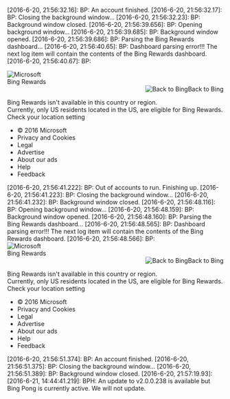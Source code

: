 [2016-6-20, 21:56:32.16]: BP: An account finished.
[2016-6-20, 21:56:32.17]: BP: Closing the background window...
[2016-6-20, 21:56:32.23]: BP: Background window closed.
[2016-6-20, 21:56:39.656]: BP: Opening background window...
[2016-6-20, 21:56:39.685]: BP: Background window opened.
[2016-6-20, 21:56:39.686]: BP: Parsing the Bing Rewards dashboard...
[2016-6-20, 21:56:40.65]: BP: Dashboard parsing error!!! The next log item will contain the contents of the Bing Rewards dashboard.
[2016-6-20, 21:56:40.67]: BP: <!DOCTYPE html PUBLIC "-//W3C//DTD XHTML 1.0 Transitional//EN" "http://www.w3.org/TR/xhtml1/DTD/xhtml1-transitional.dtd"><html lang="en" xml:lang="en" xmlns="http://www.w3.org/1999/xhtml" xmlns:Web="http://schemas.live.com/Web/"><script type="text/javascript">//<![CDATA[
si_ST=new Date;
//]]></script><head><!--pc--><title>Bing Rewards - Error</title><meta http-equiv="X-UA-Compatible" content="IE=edge" /><link rel="canonical" href="http://www.bing.com/rewards/unsupportedmarket" /><meta content="Bing Rewards Program gives you opportunities to earn credits towards free rewards." name="description" /><meta content="rewards, rewards program, loyalty program, bing rewards, bing loyalty" name="keywords" /><meta property="og:title" content="Search Bing. Earn free rewards." /><meta property="og:description" content="With Bing, search is rewarding. Earn Bing Rewards credits just for searching the web. Redeem your credits for popular gift cards, sweepstakes entries, or even donate them to a charity." /><meta property="og:image" content="https://www.bing.com/s/rw/lc/BingRewardslogo2.jpg" /><meta content="text/html; charset=utf-8" http-equiv="content-type" /><meta name="referrer" content="origin" /><link href="/sa/simg/bing_p_rr_teal_min.ico" rel="shortcut icon" /><script type="text/javascript">//<![CDATA[
_G={ST:(si_ST?si_ST:new Date),Mkt:"en-US",RTL:false,Ver:"26",IG:"BF8FB303A8E24219ABFD9CE3CFDB9E80",EventID:"DE87B4F0C6F146788173013D5CAF6FD8",V:"rewards",P:"rewards",DA:"BN1",SUIH:"JIij70SZdZjcIRISenfCkw",gpUrl:"\/fd\/ls\/GLinkPing.aspx?"};_G.lsUrl="/fd/ls/l?IG="+_G.IG;curUrl="https:\/\/www.bing.com\/rewards\/unsupportedmarket";function si_T(a){if(document.images){_G.GPImg=new Image;_G.GPImg.src=_G.gpUrl+'IG='+_G.IG+'&'+a;}return true;};var _w=window,_d=document,sb_ie=window.ActiveXObject!==undefined,sb_i6=sb_ie&&!_w.XMLHttpRequest,_ge=function(n){return _d.getElementById(n)},sb_st=function(n,t){return setTimeout(n,t)},sb_rst=sb_st,sb_ct=function(n){clearTimeout(n)},sb_gt=function(){return(new Date).getTime()},sj_gx=function(){return sb_i6?new ActiveXObject("MSXML2.XMLHTTP"):new XMLHttpRequest};_w.sj_ce=function(n,t,i){var r=_d.createElement(n);return t&&(r.id=t),i&&(r.className=i),r};_w.sj_cook={get:function(n,t){var i=_d.cookie.match(new RegExp("\\b"+n+"=[^;]+")),r;return t&&i?(r=i[0].match(new RegExp("\\b"+t+"=([^&]*)")),r?r[1]:null):i?i[0]:null}};_w.sk_merge||(_w.sk_merge=function(n){_d.cookie=n});var amd,define,require;(function(n){function e(n,i,u){t[n]||(t[n]={dependencies:i,callback:u},r(n))}function r(n){if(n){if(n)return u(n)}else{if(!f){for(var r in t)u(r);f=!0}return i}}function u(n){var s,e;if(i[n])return i[n];if(t.hasOwnProperty(n)){var h=t[n],f=h.dependencies,l=h.callback,a=r,o={},c=[a,o];if(f.length<2)throw"invalid usage";else if(f.length>2)for(s=f.slice(2,f.length),e=0;e<s.length;e++)c.push(u(s[e]));return l.apply(this,c),i[n]=o,o}}var t={},i={},f=!1;n.define=e;n.require=r})(amd||(amd={}));define=amd.define;require=amd.require;function lb(){_w.si_sendCReq&&sb_st(_w.si_sendCReq,800);_w.lbc&&_w.lbc()};define("shared",["require","exports"],function(n,t){function s(n,t){for(var r=n.length,i=0;i<r;i++)t(n[i])}function r(n){for(var i=[],t=1;t<arguments.length;t++)i[t-1]=arguments[t];return function(){n.apply(null,i)}}function u(n){i&&event&&(event.returnValue=!1);n&&typeof n.preventDefault=="function"&&n.preventDefault()}function f(n){i&&event&&(event.cancelBubble=!0);n&&typeof n.stopPropagation=="function"&&n.stopPropagation()}function e(n,t,i){for(var r=0;n&&n.offsetParent&&n!=(i||document.body);)r+=n["offset"+t],n=n.offsetParent;return r}function o(){return(new Date).getTime()}function h(n){return i?event:n}function c(n){return i?event?event.srcElement:null:n.target}function l(n){return i?event?event.fromElement:null:n.relatedTarget}function a(n){return i?event?event.toElement:null:n.relatedTarget}function v(n,t,i){while(n&&n!=(i||document.body)){if(n==t)return!0;n=n.parentNode}return!1}function y(n){window.location.href=n}function p(n,t){n.style.filter=t>=100?"":"alpha(opacity="+t+")";n.style.opacity=t/100}var i=sb_ie;t.forEach=s;t.wrap=r;t.preventDefault=u;t.stopPropagation=f;t.getOffset=e;t.getTime=o;window.sj_b=document.body;window.sb_de=document.documentElement;window.sj_wf=r;window.sj_pd=u;window.sj_sp=f;window.sj_go=e;window.sj_ev=h;window.sj_et=c;window.sj_mi=l;window.sj_mo=a;window.sj_we=v;window.sb_gt=o;window.sj_so=p;window.sj_lc=y});define("env",["require","exports","shared"],function(n,t,i){function c(n,t){return t.length&&typeof n=="function"?function(){return n.apply(null,t)}:n}function l(n,t){var e=[].slice.apply(arguments).slice(2),u=c(n,e),i;return i=window.setImmediate&&!window.setImmediate.Override&&(!t||t<=16)?"i"+setImmediate(u):f(u,t),r.push(i),i}function a(n,t){var r=[].slice.apply(arguments).slice(2),i=h(c(n,r),t);return u.push(i),i}function v(){o.forEach(r,e);o.forEach(u,window.clearInterval);r.length=0;u.length=0}function e(n){n!=null&&(typeof n=="string"&&n.indexOf("i")===0?window.clearImmediate(parseInt(n.substr(1),10)):s(n))}var o=i,r=[],u=[],f,s,h;f=window.setTimeout;t.setTimeout=l;h=window.setInterval;t.setInterval=a;t.clear=v;s=window.clearTimeout;t.clearTimeout=e;window.sb_rst=f;window.setTimeout=window.sb_st=l;window.setInterval=window.sb_si=a;window.clearTimeout=window.sb_ct=e});define("event.custom",["require","exports","shared","env"],function(n,t,i,r){function f(n){return u[n]||(u[n]=[])}function e(n,t){n.d?l.setTimeout(c.wrap(n,t),n.d):n(t)}function v(n){for(var t in u)t.indexOf(a)===0||n!=null&&n[t]!=null||delete u[t]}function o(n){for(var t,u,i,o=[],r=0;r<arguments.length-1;r++)o[r]=arguments[r+1];for(t=f(n),u=t.e=arguments,i=0;i<t.length;i++)t[i].alive&&e(t[i].func,u)}function s(n,t,i,r){var u=f(n);t&&(t.d=r,u.push({func:t,alive:!0}),i&&u.e&&e(t,u.e))}function h(n,t){for(var i=0,r=u[n];r&&i<r.length;i++)if(r[i].func==t&&r[i].alive){r[i].alive=!1;break}}var c=i,l=r,u={},a="ajax.";t.reset=v;t.fire=o;t.bind=s;t.unbind=h;_w.sj_evt={bind:s,unbind:h,fire:o}});define("event.native",["require","exports","event.custom"],function(n,t,i){function r(n,t,r,u){var f=n===window||n===document||n===document.body;n&&(f&&t=="load"?i.bind("onP1",r,!0):f&&t=="unload"?i.bind("unload",r,!0):n.addEventListener?n.addEventListener(t,r,u):n.attachEvent?n.attachEvent("on"+t,r):n["on"+t]=r)}function u(n,t,r,u){var f=n===window||n===document||n===document.body;n&&(f&&t=="load"?i.unbind("onP1",r):f&&t=="unload"?i.unbind("unload",r):n.removeEventListener?n.removeEventListener(t,r,u):n.detachEvent?n.detachEvent("on"+t,r):n["on"+t]=null)}t.bind=r;t.unbind=u;window.sj_be=r;window.sj_ue=u});define("dom",["require","exports","env","shared","event.native","event.custom"],function(n,t,i,r,u,f){function o(n,t){function c(n,t,i,r){i&&u.unbind(i,r,c);f.bind("onP1",function(){if(!n.l){n.l=1;var i=e("script");i.setAttribute("data-rms","1");i.src=(t?"/fd/sa/"+_G.Ver:"/sa/"+_G.AppVer)+"/"+n.n+".js";_d.body.appendChild(i)}},!0,5)}for(var o=arguments,s,h,i=2,l={n:n};i<o.length;i+=2)s=o[i],h=o[i+1],u.bind(s,h,r.wrap(c,l,t,s,h));i<3&&c(l,t)}function s(){var n=_d.getElementById("ajaxStyles");return n||(n=_d.createElement("div"),n.id="ajaxStyles",_d.body.insertBefore(n,_d.body.firstChild)),n}function l(n){var t=e("script");t.type="text/javascript";t.text=n;t.setAttribute("data-bing-script","1");document.body.appendChild(t);i.setTimeout(function(){document.body.removeChild(t)},0)}function a(n){var t=e("script");t.type="text/javascript";t.src=n;t.onload=i.setTimeout(function(){document.body.removeChild(t)},0);document.body.appendChild(t)}function h(n){var t=c("ajaxStyle");t||(t=e("style"),t.setAttribute("data-rms","1"),t.id="ajaxStyle",s().appendChild(t));t.textContent!==undefined?t.textContent+=n:t.styleSheet.cssText+=n}function c(n){return _d.getElementById(n)}function e(n,t,i){var r=_d.createElement(n);return t&&(r.id=t),i&&(r.className=i),r}t.loadJS=o;t.getCssHolder=s;t.includeScript=l;t.includeScriptReference=a;t.includeCss=h;_w._ge=c;_w.sj_ce=e;_w.sj_jb=o;_w.sj_ic=h});define("cookies",["require","exports"],function(n,t){function r(n,t){var r,u;return i?null:(r=_d.cookie.match(new RegExp("\\b"+n+"=[^;]+")),t&&r)?(u=r[0].match(new RegExp("\\b"+t+"=([^&]*)")),u?u[1]:null):r?r[0]:null}function u(n,t,u,f,e,o){var c,s,h,l;if(!i){s=t+"="+u;h=r(n);h?(l=r(n,t),c=l?h.replace(t+"="+l,s):h+"&"+s):c=n+"="+s;var a=location.hostname.match(/([^.]+\.[^.]*)$/),v=o&&o>0?o*6e4:63072e6,y=new Date((new Date).getTime()+Math.min(v,63072e6));_d.cookie=c+(a?";domain="+a[0]:"")+(f?";expires="+y.toGMTString():"")+(e?";path="+e:"")}}function f(n){if(!i){var r=n+"=",t=location.hostname.match(/([^.]+\.[^.]*)$/);_d.cookie=r+(t?";domain="+t[0]:"")+";expires="+e}}var i=!1,e=new Date(0).toGMTString(),o;try{o=_d.cookie}catch(s){i=!0}t.get=r;t.set=u;t.clear=f;_w.sj_cook={get:r,set:u,clear:f}});var sj_anim=function(n){var s=25,t=this,c,u,h,f,e,o,l,i,r;t.init=function(n,s,a,v,y){if(c=n,e=s,o=a,l=v,r=y,v==0){f=h;r&&r();return}i||(i=e);u||t.start()};t.start=function(){h=sb_gt();f=Math.abs(o-i)/l*s;u=setInterval(t.next,s)};t.stop=function(){clearInterval(u);u=0};t.next=function(){var u=sb_gt()-h,s=u>=f;i=e+(o-e)*u/f;s&&(t.stop(),i=o);n(c,i);s&&r&&r()};t.getInterval=function(){return s}};var sj_fader=function(){return new sj_anim(function(n,t){sj_so(n,t)})};sj_fade=new function(){function n(n,t,i,r,u,f,e){var o=n.fader;if(o){if(e==n.fIn)return}else o=sj_fader(),n.fader=o;u&&u();o.init(n,t,i,r,f);n.fIn=e}this.up=function(t,i,r){function u(){t.style.visibility="visible"}n(t,0,100,i,u,r,1)};this.down=function(t,i,r){function u(){t.style.visibility="hidden";r&&r()}n(t,100,0,i,0,u,0)}};
//]]></script><style type="text/css">.sw_meIc,.sw_spd,.sw_spr,.sw_pref,.idp_fb,.idp_wlid,.idp_tw{background-image:url(/sa/simg/sw_nh_nlog_cct3.png);background-repeat:no-repeat}.b_focus .b_searchboxForm .b_searchboxSubmit{background-color:#fff;border-color:#0078d7}.sw_pref,.idp_fb,.idp_wlid,.idp_tw{background-position:-485px 0;height:16px;width:16px}.sw_pref:hover,.sw_pref:active,.sw_pref:focus{background-position:-503px 0}.idp_fb{background-position:-298px -22px}.idp_wlid{background-position:-384px 0}.idp_tw{background-position:-645px 0}.sw_meIc,.sw_spr,.img_rwds_sml{background-position:-521px 0;height:16px;width:16px}#spcv .sw_meIc,.rigleamon .sw_meIc{background-position:-557px 0}.gleamon .sw_meIc{background-position:-627px 0}.gleamoff .sw_meIc{background-position:-609px 0}.sw_spd{background-position:-30px 0;height:20px;width:20px}.b_logo{vertical-align:top;text-indent:-999px;float:right;margin-top:6px}#b_header .b_searchboxForm{padding:0 0 0 5px}#b_header .b_searchbox{margin-right:11px}::-webkit-search-decoration,::-webkit-search-cancel-button,.b_searchbox{-webkit-appearance:none}#b_header .b_active a:after{content:none}body #b_header{height:120px;padding-bottom:0}#b_header,#id_h{font-family:"Segoe UI",Arial,Helvetica,Sans-Serif}.b_headBorder{margin-left:100px;border-bottom:1px solid #eee;height:120px}#b_header .b_topbar,#b_header .b_scopebar{background:none;margin-bottom:0}#b_header .b_scopebar{position:relative;margin:20px 0 0;text-transform:none;top:61px;font-size:14px;font-weight:400}#b_header .b_scopebar ul,#b_header .b_scopebar a{padding:0}.b_scopebar li{line-height:30px;margin:0 13px;padding:0 8px}.b_scopebar .b_active{border-top:3px solid #f84e29}.b_scopebar,.b_scopebar a,.b_scopebar a:visited{color:#777}.b_scopebar .b_active a,.b_scopebar a:hover{color:#000}.b_scopebar .b_active a{font-weight:600}.b_navbar{height:50px}#sb_form .b_logoArea{width:71px;height:42px;margin:-2px 9px 0 0}#b_header #sb_form{position:relative;top:-38px;left:-85px}#sb_form .b_searchbox{border-right:none;font-size:20px;margin-top:4px;margin-left:18px;padding-top:0}#sb_form .b_searchbox.b_softkey{width:435px}#sb_form .b_searchboxForm{padding:0;margin-left:5px;margin-top:2px;z-index:101;border:1px solid #ccc}#sb_form .b_searchboxForm:hover{border-color:#a9a9a9}#sb_form .b_searchboxSubmit{vertical-align:middle;border-width:5px 6px 4px 5px;border-color:#0078d7;border-style:solid;margin:-1px 4px 4px;background-color:#0078d7}#b_header.b_focus .b_searchboxForm,#sb_form .sa_as{border-color:#999}#sa_ul .sa_s .sa_tm{margin-left:12px}body #id_h{top:10px;height:50px;margin-right:0}#id_h #id_l,#id_h #id_l:hover,#id_h #id_l:focus,#id_h #id_l:active,#id_h #id_rh,#id_h #id_rh:hover,#id_h #id_rh:focus,#id_h #id_rh:active,#id_h .sw_pref,#id_h .sw_pref:hover,#id_h .sw_pref:focus,#id_h .sw_pref:active{border-color:#fff;background-color:#fff}#id_rh,#id_l.id_button{margin:0 12px}#id_rh .id_avatar{margin-left:8px}#id_h #bepfo,#id_h #id_d,#id_h #id_scfo{top:50px;border-top-width:1px}#b_header #id_h #bepfo,#id_h #id_d{left:auto;right:0}#id_h .id_button{line-height:50px}#id_h .sw_meIc{margin-top:17px}#id_h .sw_spd{border-radius:25px}#id_h #id_p,#id_h #id_a{height:50px;width:50px;margin-top:0;border-radius:25px}#id_f{display:none}#id_l.id_button{padding:0}#id_l .id_avatar{margin-left:8px}#id_h .sw_pref{border-width:16px 0;vertical-align:top;margin-left:12px;background-position:-81px -24px;height:18px;width:17px}#id_h .sw_pref:hover,#id_h .sw_pref:focus,#id_h .sw_pref:active{background-position:-101px -24px}.b_scopebar{background-color:#fff}.b_searchboxForm .b_searchboxSubmit{background-color:#0078d7;border-color:#0078d7}.b_searchboxForm,.sa_as{background-color:#fff}.sa_hd{color:#333}.sw_pref,.b_active a:after{border-color:#fff}.b_active a:after{border-bottom-color:#fff}.b_searchboxForm{border-color:#ccc}.b_scopebar,.b_scopebar a,.b_scopebar a:visited,.id_button,.id_button:visited{color:#777}.id_button:hover,.b_idOpen a#id_l,a#bep.openfo,a#id_rh.openfo{color:#333;background-color:#fff}.b_scopebar .b_active a,.b_scopebar a:hover{color:#000}#sw_as{color:#999}.sa_tm strong{color:#666}.sa_as{border-color:#999}.sa_hv{background:#f6f5f5}#bepfo{border-color:#fff;background-color:#fff}.b_idOpen #id_l{background-color:#fff}.wpc_bub a{color:#001ba0}.b_searchbox{background-color:transparent}#b_header{margin-bottom:42px}.b_scopebar{height:30px;overflow-y:hidden}.b_scopebar ul{padding:0 0 0 105px}.b_scopebar li,.b_scopebar a,.b_logo,.b_searchboxForm,#id_h .id_button,.id_avatar,.rwds_bep_head,.sw_pref{display:inline-block}.b_scopebar a{padding:0 15px}.b_active a,.b_searchboxForm{position:relative}.b_active a:after{content:" ";border-width:0 9px 9px;border-style:solid;display:inline-block;position:absolute;left:50%;top:23px;margin:0 0 0 -9px}.b_logoArea{width:71px;height:42px;margin:-2px 10px 0 0;float:left}.b_searchboxForm{padding:0 5px;border-width:1px;border-style:solid}.b_searchbox{width:490px;margin-top:2px;margin-right:0;margin-bottom:3px;margin-left:12px;border:0;padding-top:0;padding-right:10px;padding-bottom:0;padding-left:0;max-height:30px;outline:none;border-right:1px solid;border-color:#ccc;box-sizing:content-box;position:relative;height:40px}.b_focus .b_searchbox{border-width:1px}.b_searchboxSubmit{width:32px;height:32px;border-top-width:6px;border-right-width:8px;border-bottom-width:6px;border-left-width:9px;margin:-1px 4px 4px;border-style:solid;text-indent:-99em;vertical-align:bottom;position:static;right:0;top:0}.b_focus .b_searchboxForm .b_searchboxSubmit{background-color:#fff;border-color:#fff}#b_header .b_searchbox{margin-right:0}.b_focus .b_searchboxForm{border-color:#999}#sw_as{display:none;width:auto;position:relative;z-index:6}.sa_as{border-width:1px;border-style:solid;position:absolute;display:none;width:100%}#sa_ul div.sa_tm{margin-left:12px}.sa_sg{padding:0 5px}#sa_ul .sa_hd{margin-left:17px}.b_searchboxSubmit,.sa_sg{cursor:pointer}#id_h{top:0;height:30px;text-align:right;z-index:2}#id_l,.id_button{padding:0 10px}.id_avatar{vertical-align:top;margin:5px 0 0 10px}.sw_meIc{margin-top:7px}.rwds_bep_head{vertical-align:top;margin:7px 0 0 6px}#bepfo{border-width:0 1px 1px 1px;border-style:solid}#bepfo,#bepfm,#bepfl{width:372px}#bepfm{display:block}#bepfl{text-align:center;margin:50px 0}#id_d,#bepfo,#id_scfo{position:absolute;top:30px;z-index:6;text-align:left;color:#333;background-color:#fff;border:1px solid #ccc;border-top-width:0}#id_scfo{right:0}.b_idOpen #id_d{display:block;padding:11px 0 5px}#sw_tfbb,#id_d{display:none}.sw_pref{border-style:solid;border-width:7px 0 7px 10px;vertical-align:bottom}input{font:inherit;font-size:100%}.b_searchboxForm{font:18px/normal 'Segoe UI',Arial,Helvetica,Sans-Serif}.b_scopebar,.id_button{line-height:30px}.sa_hd,.b_scopebar{text-transform:uppercase}a:hover,.sa_hv{text-decoration:underline}a,#b_header a,#b_header a:hover,#id_h a,#id_h a:hover,.b_toggle,.b_toggle:hover{text-decoration:none}#sa_ul,.pp_title{font:16px/normal 'Segoe UI',Arial,Helvetica,Sans-Serif}.sa_tm{line-height:30px}#sa_ul .sa_hd{font-size:11px;line-height:16px}#sw_as strong{font-family:'Segoe UI Semibold','Segoe UI',Arial,Helvetica,Sans-Serif}#id_h{display:none;position:absolute;min-width:300px}#id_d,#bepfo{right:0}.b_scopebar{width:100%;margin-bottom:10px}#header #id_h{right:10px;float:right;position:relative;margin-right:-10px}#header #id_h .id_button:before{content:""}#header #id_h .sw_pref{border-color:#fff}#header .b_hide{display:none}#header #id_h #id_d h2{font-size:18px;font-weight:400;margin:0}</style><link rel="stylesheet" href="/rms/rms%20answers%20Rewards%20Ms_Errors/cc,nc/542b5ee7/396070d9.css" type="text/css"/><link rel="stylesheet" href="/rms/rms%20answers%20Rewards%20Ms_BrandedPage/cc,nc/6a137e6f/16c4533a.css" type="text/css"/><link rel="stylesheet" href="/rms/rms%20answers%20Rewards%20Ms_Header/cc,nc/f1ab3977/c2f4d696.css" type="text/css"/><link rel="stylesheet" href="/rms/rms%20answers%20Rewards%20Ms_Footer/cc,nc/558f56e9/f6f136e9.css" type="text/css"/><script type="text/javascript">//<![CDATA[
window.onerror||(window.onerror=function(n,t,i,r,u){var f="";typeof n=="object"&&n.srcElement&&n.srcElement.src?f="\"ScriptSrc = '"+escape(n.srcElement.src.replace(/'/g,""))+"'\"":(n=""+n,f='"'+escape(n.replace(/"/g,""))+'","Meta":"'+escape(t)+'","Line":'+i+',"Char": '+r,u&&u.stack&&(f+=',"Stack":"'+escape(u.stack.replace(location.href,"self").replace(/"/g,"")+'"')));(new Image).src=_G.lsUrl+'&Type=Event.ClientInst&DATA=[{"T":"CI.Error","FID":"CI","Name":"JSError","Text":'+f+"}]";typeof sj_evt!="undefined"&&sj_evt.fire("ErrorInstrumentation",f)});function si_ct(n,t,i,r){var f="getAttribute",e,u;try{for(;n!==document.body;n=n.parentNode){if(e=n.tagName=="A"&&(n[f]("h")||n[f]("data-h"))||n[f]("_ct"),e){u=n[f]("_ctf");u&&_w[u]||(u="si_T");r&&(e+="&source="+r);_w[u]&&_w[u]("&"+e,n,i);break}if(t)break}}catch(o){}return!0}(function(){sj_be(document,"mousedown",function(n){si_ct(sb_ie?_w.event.srcElement:n.target,!1,_w.event||n)},!1);sj_be(document,"keydown",function(n){n=sb_ie?_w.event:n;(!n.altKey||n.ctrlKey||n.shiftKey)&&(n.key&&n.key==="Enter"||n.keyCode&&n.keyCode===13)&&si_ct(sb_ie?n.srcElement:n.target,!1,n,"enter")},!1)})();var perf;(function(n){function f(n){return i.hasOwnProperty(n)?i[n]:n}function e(n){var t="S";return n==0?t="P":n==2&&(t="M"),t}function o(n){for(var c,i=[],t={},r,l=0;l<n.length;l++){var a=n[l],o=a.v,s=a.t,h=a.k;s===0&&(h=f(h),o=o.toString(36));s===3?i.push(""+h+":"+o):(r=t[s]=t[s]||[],r.push(""+h+":"+o))}for(c in t)t.hasOwnProperty(c)&&(r=t[c],i.push(""+e(c)+':"'+r.join(",")+'"'));return i.push(u),i}for(var r=["redirectStart","redirectEnd","fetchStart","domainLookupStart","domainLookupEnd","connectStart","secureConnectionStart","connectEnd","requestStart","responseStart","responseEnd","domLoading","domInteractive","domContentLoadedEventStart","domContentLoadedEventEnd","domComplete","loadEventStart","loadEventEnd","unloadEventStart","unloadEventEnd","firstChunkEnd","secondChunkStart","htmlEnd","pageEnd","msFirstPaint"],u="v:1.1",i={},t=0;t<r.length;t++)i[r[t]]=t;n.compress=o})(perf||(perf={}));window.perf=window.perf||{},function(n){n.log=function(t,i){var u=n.compress(t),r;u.push('T:"CI.Perf",FID:"CI",Name:"PerfV2"');var f="/fd/ls/lsp.aspx?",e="sendBeacon",s="<E><T>Event.ClientInst<\/T><IG>"+_G.IG+"<\/IG><TS>"+i+"<\/TS><D><![CDATA[{"+u.join(",")+"}]\]><\/D><\/E>",o="<ClientInstRequest><Events>"+s+"<\/Events><STS>"+i+"<\/STS><\/ClientInstRequest>";_w.navigator&&navigator[e]&&navigator[e](f,o)||(r=sj_gx(),r.open("POST",f,!0),r.setRequestHeader("Content-Type","text/xml"),r.send(o))}}(window.perf);var perf;(function(n){function a(){return c(Math.random()*1e4)}function o(){return y?c(f.now())+l:+new Date}function v(n,r,f){t.length===0&&i&&sb_st(u,1e3);t.push({k:n,v:r,t:f})}function p(n){return i||(r=n),!i}function w(n,t){t||(t=o());v(n,t,0)}function b(n,t){v(n,t,1)}function u(){var u,f;if(t.length){for(u=0;u<t.length;u++)f=t[u],f.t===0&&(f.v-=r);t.push({k:"id",v:e,t:3});n.log(t,o());t=[];i=!0}}function k(){r=o();e=a();i=!1;sj_evt.bind("onP1",u)}var s="performance",h=!!_w[s],f=_w[s],y=h&&!!f.now,c=Math.round,t=[],i=!1,l,r,e;h?l=r=f.timing.navigationStart:r=_w.si_ST?_w.si_ST:+new Date;e=a();n.setStartTime=p;n.mark=w;n.record=b;n.flush=u;n.reset=k;sj_be(window,"load",u,!1);sj_be(window,"beforeunload",u,!1)})(perf||(perf={}));_w.si_PP=function(n,t,i){var r,o,l,h,e,c;if(!_G.PPS){for(o=["FC","BC","H","BP",null];r=o.shift();)o.push('"'+r+'":'+(_G[r+"T"]?_G[r+"T"]-_G.ST:-1));var u=_w.perf,s="navigation",r,f=i||_w.performance&&_w.performance.timing;if(f&&u){if(l=f.navigationStart,u.setStartTime(l),l>=0)for(r in f)h=f[r],typeof h=="number"&&h>0&&r!=="navigationStart"&&r!==s&&u.mark(r,h);u.record("nav",s in f?f[s]:performance[s].type)}e="connection";c="";_w.navigator&&navigator[e]&&(c=',"net":"'+navigator[e].type+'"',navigator[e].downlinkMax&&(c+=',"dlMax":"'+navigator[e].downlinkMax+'"'));_G.PPImg=new Image;_G.PPImg.src=_G.lsUrl+'&Type=Event.CPT&DATA={"pp":{"S":"'+(t||"L")+'",'+o.join(",")+',"CT":'+(n-_G.ST)+',"IL":'+_d.images.length+"}"+(_G.C1?","+_G.C1:"")+c+"}"+(_G.P?"&P="+_G.P:"")+(_G.DA?"&DA="+_G.DA:"")+(_G.MN?"&MN="+_G.MN:"");_G.PPS=1;sb_st(function(){u&&u.flush();sj_evt.fire("onPP");sj_evt.fire(_w.p1)},1)}};_w.onbeforeunload=function(){si_PP(new Date,"A")};sj_evt.bind("ajax.requestSent",function(){window.perf&&perf.reset()});(function(n){var i,r,t;if(document.querySelector){i=[];r="ad";function u(){var c=sb_gt(),u=document.documentElement,r=document.body,f=-1,e=-1,o=u.clientHeight,s=["#b_results .b_ad",".sb_adsWv2",".ads"],t,h,n;if(r){for(t=0;t<s.length;t++)if(h=s[t],n=document.querySelector(h),n&&n.offsetTop<o){f=n.offsetHeight;e=n.offsetTop;break}i=[e,f,u.clientWidth,o,r.offsetWidth,r.offsetHeight,sb_gt()-c]}}n?(t=n.onbeforefire,n.onbeforefire=function(){t&&t();u();n.mark(r,i)}):(t=si_PP,si_PP=function(){u();var n='"'+r+'":['+i.join()+"]";_G.C1=_G.C1?_G.C1+","+n:n;t.apply(null,[].slice.apply(arguments))})}})(_w.pp);
//]]></script></head><body onload="if(_w.lb)lb();"><script type="text/javascript">//<![CDATA[
var sj_b=_d.body;_G.AppVer="8_1_2_4982030";FallBackToDefaultProfilePic = function (e) { var new_element = document.createElement('span'); new_element.setAttribute('id', 'id_p'); new_element.setAttribute('class', 'sw_spd id_avatar'); new_element.setAttribute('aria-label', "Default Profile Picture"); var p = e.parentNode; p.replaceChild(new_element, e); };var wlc_d =1500, wlc_t =63602049410;;
//]]></script><div id="header"><div id="top-level-navigation"><div id="id_h" role="complementary" aria-label="Account Rewards and Preferences"><a href="javascript:void(0);" id="id_l" class="id_button" h="ID=rewards,5003.1"><span id="id_s">Sign in</span><span id="id_f">Hi {0}</span><span class="sw_spd id_avatar" id="id_a" aria-label="Default Profile Picture"></span><span id="id_n" style="display:none"></span><img id="id_p" class="b_icon id_avatar" style="display:none" src="data:image/gif;base64,R0lGODlhAQABAIAAAAAAAP///yH5BAEAAAEALAAAAAABAAEAAAIBTAA7" aria-label="Profile Picture" onError="FallBackToDefaultProfilePic(this)"/></a><a href="javascript:void(0);" id="id_sc" class="sw_pref" title="Preferences" h="ID=rewards,5013.1"></a><span id="id_scfo" _iid="rewards.5012" class="b_hide"></span><span id="id_d" _iid="rewards.5014"></span></div><div id="sw_tfbb"></div><div class="logo"><a href="http://www.microsoft.com" h="ID=rewards,5002.1"><img alt="Microsoft" class="rms_img" src="/rms/rms%20answers%20Rewards%20Microsoft$MSLogo/ic/45c71324/1adf848b.png" /></a></div><div class="title">Bing Rewards</div><div id="abar"><div class="back-to-bing" align="right"><a href="/" h="ID=rewards,5001.1"><span id="back-to-bing-image"><img alt="Back to Bing" class="rms_img" src="/rms/rms%20answers%20Rewards%20Microsoft$back_to_bing_button/ic/de515147/86e8ae6f.png" /></span><span id="back-to-bing-text">Back to Bing</span></a></div></div></div><p class="line-separator"></p></div><script type="text/javascript">//<![CDATA[
_G.FCT=new Date;
//]]></script><script type="text/javascript">//<![CDATA[
_G.BCT=new Date;
//]]></script><div class="msRewardsErrors">Bing Rewards isn't available in this country or region.
	<br />Currently, only US residents located in the US, are eligible for Bing Rewards. <a href="/account/general">Check your location setting</a>
</div><div id="footer"><p class="line-separator"></p><div id="footer-links"><ul id="links"><li class="copyright"><span>&#169; 2016 Microsoft</span></li><li class="link"><a href="http://go.microsoft.com/fwlink/?linkId=521839" h="ID=rewards,5015.1">Privacy and Cookies</a></li><li class="link"><a href="http://go.microsoft.com/fwlink/?linkID=530144" h="ID=rewards,5016.1">Legal</a></li><li class="link"><a href="http://go.microsoft.com/?linkid=9844325" h="ID=rewards,5017.1">Advertise</a></li><li class="link"><a href="http://choice.live.com/Default.aspx" h="ID=rewards,5018.1">About our ads</a></li><li class="link"><a href="http://go.microsoft.com/fwlink/?linkID=617373" h="ID=rewards,5019.1">Help</a></li><li class="link"><a href="javascript:void(0)" id="sb_feedback" h="ID=rewards,5020.1">Feedback</a></li></ul></div></div><script type="text/javascript">//<![CDATA[
define("onHTML",["require","exports","event.custom"],function(n,t,i){i.fire("onHTML")});define("RMSBootstrap",["require","exports","event.custom"],function(n,t,i){function f(){r.push(u.call(arguments))}function e(){for(var n=0;n<r.length;++n)_w.rms.js.apply(null,u.call(r[n],0))}var r=[],u;_w.rms={};u=[].slice;_w.rms.js=f;t.replay=e;i.bind("onPP",function(){for(var u,n,f,t,i=0;i<r.length;i++)for(u=r[i],n=0;n<u.length;n++)if(f=u[n]["A:rms:answers:Shared:BingCore.RMSBundle"],f){t=_d.createElement("script");t.setAttribute("data-rms","1");t.src=f;t.type="text/javascript";setTimeout(function(){_d.body.appendChild(t)},0);u.splice(n,1);break}},!0)});
//]]></script><script type="text/javascript" src="/rms/rms%20answers%20Shared%20BingCore$clientinst/jc,nj/4995d97e/7f9d49a0.js"></script><script type="text/javascript">//<![CDATA[
(function(n,t){onload=function(){_G.BPT=new Date;n&&n();!_w.sb_ppCPL&&t&&sb_st(function(){t(new Date)},0)}})(_w.onload,_w.si_PP);var Identity = Identity || {}; (function(i) { i.wlImgSm ="https://cid-{0}.users.storage.live.com/users/0x{0}/myprofile/expressionprofile/profilephoto:UserTileStatic/p?ck=1\u0026ex=720\u0026fofoff=1\u0026sid=09357A53DD8A6EAF19CB7369DCCF6F88"; i.wlImgLg ="https://cid-{0}.users.storage.live.com/users/0x{0}/myprofile/expressionprofile/profilephoto:UserTileMedium/p?ck=1\u0026ex=720\u0026fofoff=1\u0026sid=09357A53DD8A6EAF19CB7369DCCF6F88";i.popupLoginUrls = {"WindowsLiveId":"https://login.live.com/login.srf?wa=wsignin1.0\u0026rpsnv=11\u0026ct=1466452610\u0026rver=6.0.5286.0\u0026wp=MBI\u0026wreply=https:%2F%2fwww.bing.com%2Fsecure%2FPassport.aspx%3Fpopup%3D1%26ssl%3D1\u0026lc=4096\u0026id=264960"}; })(Identity);;var sch=sch||{};(function(){var t=_ge("id_h"),n=_ge("id_sc"),i="click";sj_evt.bind("onP1",function(){setTimeout(function(){t&&n&&(sj_jb("Blue/ServicesHeaderFlyout_c",0,t,"mouseover",n,i,n,"focus"),sj_be(n,i,function(n){sch.clk=n}))},50)},1)})();var Feedback;(function(n){var t;(function(){"use strict";function u(t,i){var u=t.getAttribute("id"),f;u||(u="genId"+n.length,t.setAttribute("id",u));f=new r(u,i,t.getAttribute(i));n.push(f)}function i(n,t,i){i===null?n.removeAttribute(t):n.setAttribute(t,i)}function t(n,t,r,f){for(var e,s=_d.querySelectorAll(r),o=0;o<s.length;o++)(e=s[o],f&&e.id&&f[e.id])||(u(e,n),i(e,n,t))}function f(n){for(var u=_d.querySelectorAll(n),e=1,f={},t,i,r=0;r<u.length;++r){if(t=u[r],!t.id){for(;;)if(i="fbpgdgelem"+e++,!_ge(i))break;t.id=i}f[t.id]=t}return f}function e(){var i="tabindex",r="-1",n=f("#fbpgdg, #fbpgdg *");t(i,r,"div",n);t(i,r,"svg",n);t(i,r,"a",n);t(i,r,"li",n);t(i,r,"input",n);t(i,r,"select",n);t("aria-hidden","true","body :not(script):not(style)",n)}function o(){for(var r,t=0;t<n.length;t++)r=_d.getElementById(n[t].id),r&&i(r,n[t].attributeName,n[t].originalAttributeValue);n.length=0}function s(){typeof sj_evt!="undefined"&&(sj_evt.bind("onFeedbackStarting",function(){e()}),sj_evt.bind("onFeedbackClosing",function(){o()}))}var n=[],r=function(){function n(n,t,i){this.id=n;this.attributeName=t;this.originalAttributeValue=i}return n}();s()})(t=n.Accessibility||(n.Accessibility={}))})(Feedback||(Feedback={}));var Feedback;(function(n){var t;(function(){function i(t,i,r,u,f){sj_evt.fire("onFeedbackStarting");t=typeof t=="undefined"?!1:t;t&&scrollTo(0,0);r=typeof r=="undefined"?!0:r;n.PackageLoad.Load(i,r,u,f)}function o(n,t){for(var r=0,i=null;n&&n.getAttribute&&(!(t>=1)||r<t);){if(i=n.getAttribute("data-fbhlsel"),i!=null)break;r++;n=n.parentNode}return i}var r="feedbackformrequested",t,u="",f="feedback-binded",e="clicked";n.Bootstrap.InitializeFeedback=function(n,s,h,c,l,a,v){var y=_ge(s),p;y&&y.classList&&y.classList.contains(f)||(l=typeof l=="undefined"?!1:l,p=o(y,3),u!=="sb_feedback"&&(u=s,typeof sj_evt!="undefined"&&(t&&sj_evt.unbind(r,t),t=function(t){var r=o(t[1],3);i(c,n,h,s,r)},sj_evt.bind(r,t,1)),typeof SearchAppWrapper!="undefined"&&SearchAppWrapper.CortanaApp&&SearchAppWrapper.CortanaApp.addEventListener&&SearchAppWrapper.CortanaApp.addEventListener(r,function(t){(typeof t!="undefined"&&t!==null&&(t.isHandled=!0),s===u)&&i(c,n,h,s)})),y!==null?(sj_be(y,"click",function(t){if(l&&y.classList){if(y.classList.contains(e))return!1;y.classList.add(e)}sj_pd(t);sj_sp(t);i(c,n,h,s,p)}),y.classList&&y.classList.add(f)):(v=typeof v=="undefined"?!1:v,v&&i(c,n,h,s,p)))}})(t=n.Bootstrap||(n.Bootstrap={}))})(Feedback||(Feedback={})),function(n){var t;(function(){"use strict";function r(r,u,f){var s=_G.IG,h=typeof _G.V=="undefined"?_G.P:_G.V,o,e;o="/feedback/"+n.RouteProvider.Provide(r)+"?ig="+s+"&p="+h;typeof fbsrc!="undefined"&&(o+="&src="+encodeURIComponent(fbsrc));typeof fbpkgiid!="undefined"&&typeof fbpkgiid[r]!="undefined"&&(o+="&iid="+fbpkgiid[r]);(e=location.href.match(/[?&]testhooks=[^?&#]*/i))&&e[0]&&(o+="&"+e[0].substring(1));(e=location.href.match(/[?&]uncrunched=[^?&#]*/i))&&e[0]&&(o+="&"+e[0].substring(1));(e=location.href.match(/[?&]logjserror=[^?&#]*/i))&&e[0]&&(o+="&"+e[0].substring(1));(e=location.href.match(/[?&]addloginsource=[^?&#]*/i))&&e[0]&&(o+="&"+e[0].substring(1));(e=location.href.match(/[?&]hoseassistant=[^?&#]*/i))&&e[0]&&(o+="&"+e[0].substring(1));(e=location.href.match(/[?&]hose=[^?&#]*/i))&&e[0]&&(o+="&"+e[0].substring(1));(e=location.href.match(/[?&]theme=[^?&#]*/i))&&e[0]&&(o+="&"+e[0].substring(1));(e=location.href.match(/[?&]client=[^?&#]*/i))&&e[0]&&(o+="&"+e[0].substring(1));(e=location.href.match(/[?&]clientversion=[^?&#]*/i))&&e[0]&&(o+="&"+e[0].substring(1));typeof u!="undefined"&&u!==""&&(o+="&fid="+encodeURIComponent(u));sj_ajax(o,{callback:function(i,r){i&&(t&&t.removeAttribute("clicked"),r.appendTo(_d.body),n.Highlight&&n.Highlight.HighlightElements&&n.Highlight.HighlightElements(f))}});i[r]=!0}var i={},t;n.PackageLoad.GetHTML=function(){return _d.documentElement.outerHTML};n.PackageLoad.originalHTML=n.PackageLoad.GetHTML();n.PackageLoad.Load=function(n,u,f,e){var o;u=typeof u=="undefined"?!0:u;f=typeof f=="undefined"?"":f;t=_ge(f);for(o in n)n.hasOwnProperty(o)&&(u&&typeof i[o]!="undefined"||r(o,f,e))}})(t=n.PackageLoad||(n.PackageLoad={}))}(Feedback||(Feedback={})),function(n){var t;(function(){"use strict";n.RouteProvider.Provide=function(n){return n}})(t=n.RouteProvider||(n.RouteProvider={}))}(Feedback||(Feedback={}));_w.rms.js({'A:rms:answers:Shared:BingCore.RMSBundle':'\/rms\/BingCore.RMSBundle\/jc,nj\/24fc30c9\/a4231147.js?bu=rms+answers+Shared+BingCore%24rmsajax%2cBingCore%24framework.hoseInline'},{'A:rms:answers:Identity:BlueIdentityDropdownBootStrap':'\/rms\/rms%20answers%20Identity%20Blue$BlueIdentityDropdownBootStrap\/jc,nj\/2ce16c4e\/b4de9387.js'},{'A:rms:answers:Identity:BlueIdentityHeader':'\/rms\/rms%20answers%20Identity%20Blue$BlueIdentityHeader\/jc,nj\/f71a0356\/5167a640.js'},{'A:0':0},{'A:rms:answers:Identity:SnrWindowsLiveConnectBootstrap':'\/rms\/rms%20answers%20Identity%20SnrWindowsLiveConnectBootstrap\/jc,nj\/8e462492\/c76620da.js'},{'A:1':1});;
//]]></script><div id="aRmsDefer"><script type="text/rms">//<![CDATA[
var wlc=function(n,t,i){var u,f,r;n&&Identity&&(u=Identity.popupLoginUrls)&&(f=u.WindowsLiveId)&&Identity.wlProfile&&(r=_d.createElement("iframe"),r.style.display="none",r.src=f+"&checkda=1",_d.body.appendChild(r),i&&t&&t("WLS","TS",i,0,"/"))};
//]]></script><script type="text/rms">//<![CDATA[
var sj_appHTML=function(n,t){var f,o,e,i,r,s,h;if(t){var c="innerHTML",l="script",a="appendChild",v="length",y="src",p=sj_ce,u=p("div");for(u[c]="<br>"+t,f=u.childNodes,u.removeChild(f[0]),o=u.getElementsByTagName(l),e=0;e<o[v];e++)i=p(l),r=o[e],i.type="text/javascript",s=r.getAttribute(y),s?i.setAttribute(y,s):(i.text=r[c],i.setAttribute("data-bing-script","1")),r.parentNode.replaceChild(i,r);for(h=_d.createDocumentFragment();f[v];)h[a](f[0]);n[a](h)}};var sj_ajax=function(n,t){function h(){i[u]=s;i.abort&&i.abort()}function o(n,t){typeof n=="function"&&n(t,{request:i,appendTo:function(n){i&&sj_appHTML(n,i.responseText)}})}var r,i=sj_gx(),u="onreadystatechange",f,e=null,c=sb_st,l=sb_ct,s=function(){};if(!n||!i){o(r,!1);return}t&&(r=t.callback,f=t.timeout);i.open("get",n,!0);i[u]=function(){if(i.readyState===4){var n=!1;e!==null&&l(e);i.status===200&&(n=!0,i[u]=s);o(r,n)}};sj_evt.bind("ajax.unload",h);i.send();f>0&&(e=c(function(){h();o(r,!1)},f))};Feedback.Bootstrap.InitializeFeedback({page:true},"sb_feedback",true,false,false,false,false);;
//]]></script></div><script type="text/javascript">//<![CDATA[
_G.HT=new Date;
//]]></script></body></html>
[2016-6-20, 21:56:41.222]: BP: Out of accounts to run. Finishing up.
[2016-6-20, 21:56:41.223]: BP: Closing the background window...
[2016-6-20, 21:56:41.232]: BP: Background window closed.
[2016-6-20, 21:56:48.116]: BP: Opening background window...
[2016-6-20, 21:56:48.159]: BP: Background window opened.
[2016-6-20, 21:56:48.160]: BP: Parsing the Bing Rewards dashboard...
[2016-6-20, 21:56:48.565]: BP: Dashboard parsing error!!! The next log item will contain the contents of the Bing Rewards dashboard.
[2016-6-20, 21:56:48.566]: BP: <!DOCTYPE html PUBLIC "-//W3C//DTD XHTML 1.0 Transitional//EN" "http://www.w3.org/TR/xhtml1/DTD/xhtml1-transitional.dtd"><html lang="en" xml:lang="en" xmlns="http://www.w3.org/1999/xhtml" xmlns:Web="http://schemas.live.com/Web/"><script type="text/javascript">//<![CDATA[
si_ST=new Date;
//]]></script><head><!--pc--><title>Bing Rewards - Error</title><meta http-equiv="X-UA-Compatible" content="IE=edge" /><link rel="canonical" href="http://www.bing.com/rewards/unsupportedmarket" /><meta content="Bing Rewards Program gives you opportunities to earn credits towards free rewards." name="description" /><meta content="rewards, rewards program, loyalty program, bing rewards, bing loyalty" name="keywords" /><meta property="og:title" content="Search Bing. Earn free rewards." /><meta property="og:description" content="With Bing, search is rewarding. Earn Bing Rewards credits just for searching the web. Redeem your credits for popular gift cards, sweepstakes entries, or even donate them to a charity." /><meta property="og:image" content="https://www.bing.com/s/rw/lc/BingRewardslogo2.jpg" /><meta content="text/html; charset=utf-8" http-equiv="content-type" /><meta name="referrer" content="origin" /><link href="/sa/simg/bing_p_rr_teal_min.ico" rel="shortcut icon" /><script type="text/javascript">//<![CDATA[
_G={ST:(si_ST?si_ST:new Date),Mkt:"en-US",RTL:false,Ver:"26",IG:"310A8FF1B1A241D282413CB07E9EDC80",EventID:"9C8051DD7E194450963578044E885ED3",V:"rewards",P:"rewards",DA:"BN1",SUIH:"JIij70SZdZjcIRISenfCkw",gpUrl:"\/fd\/ls\/GLinkPing.aspx?"};_G.lsUrl="/fd/ls/l?IG="+_G.IG;curUrl="https:\/\/www.bing.com\/rewards\/unsupportedmarket";function si_T(a){if(document.images){_G.GPImg=new Image;_G.GPImg.src=_G.gpUrl+'IG='+_G.IG+'&'+a;}return true;};var _w=window,_d=document,sb_ie=window.ActiveXObject!==undefined,sb_i6=sb_ie&&!_w.XMLHttpRequest,_ge=function(n){return _d.getElementById(n)},sb_st=function(n,t){return setTimeout(n,t)},sb_rst=sb_st,sb_ct=function(n){clearTimeout(n)},sb_gt=function(){return(new Date).getTime()},sj_gx=function(){return sb_i6?new ActiveXObject("MSXML2.XMLHTTP"):new XMLHttpRequest};_w.sj_ce=function(n,t,i){var r=_d.createElement(n);return t&&(r.id=t),i&&(r.className=i),r};_w.sj_cook={get:function(n,t){var i=_d.cookie.match(new RegExp("\\b"+n+"=[^;]+")),r;return t&&i?(r=i[0].match(new RegExp("\\b"+t+"=([^&]*)")),r?r[1]:null):i?i[0]:null}};_w.sk_merge||(_w.sk_merge=function(n){_d.cookie=n});var amd,define,require;(function(n){function e(n,i,u){t[n]||(t[n]={dependencies:i,callback:u},r(n))}function r(n){if(n){if(n)return u(n)}else{if(!f){for(var r in t)u(r);f=!0}return i}}function u(n){var s,e;if(i[n])return i[n];if(t.hasOwnProperty(n)){var h=t[n],f=h.dependencies,l=h.callback,a=r,o={},c=[a,o];if(f.length<2)throw"invalid usage";else if(f.length>2)for(s=f.slice(2,f.length),e=0;e<s.length;e++)c.push(u(s[e]));return l.apply(this,c),i[n]=o,o}}var t={},i={},f=!1;n.define=e;n.require=r})(amd||(amd={}));define=amd.define;require=amd.require;function lb(){_w.si_sendCReq&&sb_st(_w.si_sendCReq,800);_w.lbc&&_w.lbc()};define("shared",["require","exports"],function(n,t){function s(n,t){for(var r=n.length,i=0;i<r;i++)t(n[i])}function r(n){for(var i=[],t=1;t<arguments.length;t++)i[t-1]=arguments[t];return function(){n.apply(null,i)}}function u(n){i&&event&&(event.returnValue=!1);n&&typeof n.preventDefault=="function"&&n.preventDefault()}function f(n){i&&event&&(event.cancelBubble=!0);n&&typeof n.stopPropagation=="function"&&n.stopPropagation()}function e(n,t,i){for(var r=0;n&&n.offsetParent&&n!=(i||document.body);)r+=n["offset"+t],n=n.offsetParent;return r}function o(){return(new Date).getTime()}function h(n){return i?event:n}function c(n){return i?event?event.srcElement:null:n.target}function l(n){return i?event?event.fromElement:null:n.relatedTarget}function a(n){return i?event?event.toElement:null:n.relatedTarget}function v(n,t,i){while(n&&n!=(i||document.body)){if(n==t)return!0;n=n.parentNode}return!1}function y(n){window.location.href=n}function p(n,t){n.style.filter=t>=100?"":"alpha(opacity="+t+")";n.style.opacity=t/100}var i=sb_ie;t.forEach=s;t.wrap=r;t.preventDefault=u;t.stopPropagation=f;t.getOffset=e;t.getTime=o;window.sj_b=document.body;window.sb_de=document.documentElement;window.sj_wf=r;window.sj_pd=u;window.sj_sp=f;window.sj_go=e;window.sj_ev=h;window.sj_et=c;window.sj_mi=l;window.sj_mo=a;window.sj_we=v;window.sb_gt=o;window.sj_so=p;window.sj_lc=y});define("env",["require","exports","shared"],function(n,t,i){function c(n,t){return t.length&&typeof n=="function"?function(){return n.apply(null,t)}:n}function l(n,t){var e=[].slice.apply(arguments).slice(2),u=c(n,e),i;return i=window.setImmediate&&!window.setImmediate.Override&&(!t||t<=16)?"i"+setImmediate(u):f(u,t),r.push(i),i}function a(n,t){var r=[].slice.apply(arguments).slice(2),i=h(c(n,r),t);return u.push(i),i}function v(){o.forEach(r,e);o.forEach(u,window.clearInterval);r.length=0;u.length=0}function e(n){n!=null&&(typeof n=="string"&&n.indexOf("i")===0?window.clearImmediate(parseInt(n.substr(1),10)):s(n))}var o=i,r=[],u=[],f,s,h;f=window.setTimeout;t.setTimeout=l;h=window.setInterval;t.setInterval=a;t.clear=v;s=window.clearTimeout;t.clearTimeout=e;window.sb_rst=f;window.setTimeout=window.sb_st=l;window.setInterval=window.sb_si=a;window.clearTimeout=window.sb_ct=e});define("event.custom",["require","exports","shared","env"],function(n,t,i,r){function f(n){return u[n]||(u[n]=[])}function e(n,t){n.d?l.setTimeout(c.wrap(n,t),n.d):n(t)}function v(n){for(var t in u)t.indexOf(a)===0||n!=null&&n[t]!=null||delete u[t]}function o(n){for(var t,u,i,o=[],r=0;r<arguments.length-1;r++)o[r]=arguments[r+1];for(t=f(n),u=t.e=arguments,i=0;i<t.length;i++)t[i].alive&&e(t[i].func,u)}function s(n,t,i,r){var u=f(n);t&&(t.d=r,u.push({func:t,alive:!0}),i&&u.e&&e(t,u.e))}function h(n,t){for(var i=0,r=u[n];r&&i<r.length;i++)if(r[i].func==t&&r[i].alive){r[i].alive=!1;break}}var c=i,l=r,u={},a="ajax.";t.reset=v;t.fire=o;t.bind=s;t.unbind=h;_w.sj_evt={bind:s,unbind:h,fire:o}});define("event.native",["require","exports","event.custom"],function(n,t,i){function r(n,t,r,u){var f=n===window||n===document||n===document.body;n&&(f&&t=="load"?i.bind("onP1",r,!0):f&&t=="unload"?i.bind("unload",r,!0):n.addEventListener?n.addEventListener(t,r,u):n.attachEvent?n.attachEvent("on"+t,r):n["on"+t]=r)}function u(n,t,r,u){var f=n===window||n===document||n===document.body;n&&(f&&t=="load"?i.unbind("onP1",r):f&&t=="unload"?i.unbind("unload",r):n.removeEventListener?n.removeEventListener(t,r,u):n.detachEvent?n.detachEvent("on"+t,r):n["on"+t]=null)}t.bind=r;t.unbind=u;window.sj_be=r;window.sj_ue=u});define("dom",["require","exports","env","shared","event.native","event.custom"],function(n,t,i,r,u,f){function o(n,t){function c(n,t,i,r){i&&u.unbind(i,r,c);f.bind("onP1",function(){if(!n.l){n.l=1;var i=e("script");i.setAttribute("data-rms","1");i.src=(t?"/fd/sa/"+_G.Ver:"/sa/"+_G.AppVer)+"/"+n.n+".js";_d.body.appendChild(i)}},!0,5)}for(var o=arguments,s,h,i=2,l={n:n};i<o.length;i+=2)s=o[i],h=o[i+1],u.bind(s,h,r.wrap(c,l,t,s,h));i<3&&c(l,t)}function s(){var n=_d.getElementById("ajaxStyles");return n||(n=_d.createElement("div"),n.id="ajaxStyles",_d.body.insertBefore(n,_d.body.firstChild)),n}function l(n){var t=e("script");t.type="text/javascript";t.text=n;t.setAttribute("data-bing-script","1");document.body.appendChild(t);i.setTimeout(function(){document.body.removeChild(t)},0)}function a(n){var t=e("script");t.type="text/javascript";t.src=n;t.onload=i.setTimeout(function(){document.body.removeChild(t)},0);document.body.appendChild(t)}function h(n){var t=c("ajaxStyle");t||(t=e("style"),t.setAttribute("data-rms","1"),t.id="ajaxStyle",s().appendChild(t));t.textContent!==undefined?t.textContent+=n:t.styleSheet.cssText+=n}function c(n){return _d.getElementById(n)}function e(n,t,i){var r=_d.createElement(n);return t&&(r.id=t),i&&(r.className=i),r}t.loadJS=o;t.getCssHolder=s;t.includeScript=l;t.includeScriptReference=a;t.includeCss=h;_w._ge=c;_w.sj_ce=e;_w.sj_jb=o;_w.sj_ic=h});define("cookies",["require","exports"],function(n,t){function r(n,t){var r,u;return i?null:(r=_d.cookie.match(new RegExp("\\b"+n+"=[^;]+")),t&&r)?(u=r[0].match(new RegExp("\\b"+t+"=([^&]*)")),u?u[1]:null):r?r[0]:null}function u(n,t,u,f,e,o){var c,s,h,l;if(!i){s=t+"="+u;h=r(n);h?(l=r(n,t),c=l?h.replace(t+"="+l,s):h+"&"+s):c=n+"="+s;var a=location.hostname.match(/([^.]+\.[^.]*)$/),v=o&&o>0?o*6e4:63072e6,y=new Date((new Date).getTime()+Math.min(v,63072e6));_d.cookie=c+(a?";domain="+a[0]:"")+(f?";expires="+y.toGMTString():"")+(e?";path="+e:"")}}function f(n){if(!i){var r=n+"=",t=location.hostname.match(/([^.]+\.[^.]*)$/);_d.cookie=r+(t?";domain="+t[0]:"")+";expires="+e}}var i=!1,e=new Date(0).toGMTString(),o;try{o=_d.cookie}catch(s){i=!0}t.get=r;t.set=u;t.clear=f;_w.sj_cook={get:r,set:u,clear:f}});var sj_anim=function(n){var s=25,t=this,c,u,h,f,e,o,l,i,r;t.init=function(n,s,a,v,y){if(c=n,e=s,o=a,l=v,r=y,v==0){f=h;r&&r();return}i||(i=e);u||t.start()};t.start=function(){h=sb_gt();f=Math.abs(o-i)/l*s;u=setInterval(t.next,s)};t.stop=function(){clearInterval(u);u=0};t.next=function(){var u=sb_gt()-h,s=u>=f;i=e+(o-e)*u/f;s&&(t.stop(),i=o);n(c,i);s&&r&&r()};t.getInterval=function(){return s}};var sj_fader=function(){return new sj_anim(function(n,t){sj_so(n,t)})};sj_fade=new function(){function n(n,t,i,r,u,f,e){var o=n.fader;if(o){if(e==n.fIn)return}else o=sj_fader(),n.fader=o;u&&u();o.init(n,t,i,r,f);n.fIn=e}this.up=function(t,i,r){function u(){t.style.visibility="visible"}n(t,0,100,i,u,r,1)};this.down=function(t,i,r){function u(){t.style.visibility="hidden";r&&r()}n(t,100,0,i,0,u,0)}};
//]]></script><style type="text/css">.sw_meIc,.sw_spd,.sw_spr,.sw_pref,.idp_fb,.idp_wlid,.idp_tw{background-image:url(/sa/simg/sw_nh_nlog_cct3.png);background-repeat:no-repeat}.b_focus .b_searchboxForm .b_searchboxSubmit{background-color:#fff;border-color:#0078d7}.sw_pref,.idp_fb,.idp_wlid,.idp_tw{background-position:-485px 0;height:16px;width:16px}.sw_pref:hover,.sw_pref:active,.sw_pref:focus{background-position:-503px 0}.idp_fb{background-position:-298px -22px}.idp_wlid{background-position:-384px 0}.idp_tw{background-position:-645px 0}.sw_meIc,.sw_spr,.img_rwds_sml{background-position:-521px 0;height:16px;width:16px}#spcv .sw_meIc,.rigleamon .sw_meIc{background-position:-557px 0}.gleamon .sw_meIc{background-position:-627px 0}.gleamoff .sw_meIc{background-position:-609px 0}.sw_spd{background-position:-30px 0;height:20px;width:20px}.b_logo{vertical-align:top;text-indent:-999px;float:right;margin-top:6px}#b_header .b_searchboxForm{padding:0 0 0 5px}#b_header .b_searchbox{margin-right:11px}::-webkit-search-decoration,::-webkit-search-cancel-button,.b_searchbox{-webkit-appearance:none}#b_header .b_active a:after{content:none}body #b_header{height:120px;padding-bottom:0}#b_header,#id_h{font-family:"Segoe UI",Arial,Helvetica,Sans-Serif}.b_headBorder{margin-left:100px;border-bottom:1px solid #eee;height:120px}#b_header .b_topbar,#b_header .b_scopebar{background:none;margin-bottom:0}#b_header .b_scopebar{position:relative;margin:20px 0 0;text-transform:none;top:61px;font-size:14px;font-weight:400}#b_header .b_scopebar ul,#b_header .b_scopebar a{padding:0}.b_scopebar li{line-height:30px;margin:0 13px;padding:0 8px}.b_scopebar .b_active{border-top:3px solid #f84e29}.b_scopebar,.b_scopebar a,.b_scopebar a:visited{color:#777}.b_scopebar .b_active a,.b_scopebar a:hover{color:#000}.b_scopebar .b_active a{font-weight:600}.b_navbar{height:50px}#sb_form .b_logoArea{width:71px;height:42px;margin:-2px 9px 0 0}#b_header #sb_form{position:relative;top:-38px;left:-85px}#sb_form .b_searchbox{border-right:none;font-size:20px;margin-top:4px;margin-left:18px;padding-top:0}#sb_form .b_searchbox.b_softkey{width:435px}#sb_form .b_searchboxForm{padding:0;margin-left:5px;margin-top:2px;z-index:101;border:1px solid #ccc}#sb_form .b_searchboxForm:hover{border-color:#a9a9a9}#sb_form .b_searchboxSubmit{vertical-align:middle;border-width:5px 6px 4px 5px;border-color:#0078d7;border-style:solid;margin:-1px 4px 4px;background-color:#0078d7}#b_header.b_focus .b_searchboxForm,#sb_form .sa_as{border-color:#999}#sa_ul .sa_s .sa_tm{margin-left:12px}body #id_h{top:10px;height:50px;margin-right:0}#id_h #id_l,#id_h #id_l:hover,#id_h #id_l:focus,#id_h #id_l:active,#id_h #id_rh,#id_h #id_rh:hover,#id_h #id_rh:focus,#id_h #id_rh:active,#id_h .sw_pref,#id_h .sw_pref:hover,#id_h .sw_pref:focus,#id_h .sw_pref:active{border-color:#fff;background-color:#fff}#id_rh,#id_l.id_button{margin:0 12px}#id_rh .id_avatar{margin-left:8px}#id_h #bepfo,#id_h #id_d,#id_h #id_scfo{top:50px;border-top-width:1px}#b_header #id_h #bepfo,#id_h #id_d{left:auto;right:0}#id_h .id_button{line-height:50px}#id_h .sw_meIc{margin-top:17px}#id_h .sw_spd{border-radius:25px}#id_h #id_p,#id_h #id_a{height:50px;width:50px;margin-top:0;border-radius:25px}#id_f{display:none}#id_l.id_button{padding:0}#id_l .id_avatar{margin-left:8px}#id_h .sw_pref{border-width:16px 0;vertical-align:top;margin-left:12px;background-position:-81px -24px;height:18px;width:17px}#id_h .sw_pref:hover,#id_h .sw_pref:focus,#id_h .sw_pref:active{background-position:-101px -24px}.b_scopebar{background-color:#fff}.b_searchboxForm .b_searchboxSubmit{background-color:#0078d7;border-color:#0078d7}.b_searchboxForm,.sa_as{background-color:#fff}.sa_hd{color:#333}.sw_pref,.b_active a:after{border-color:#fff}.b_active a:after{border-bottom-color:#fff}.b_searchboxForm{border-color:#ccc}.b_scopebar,.b_scopebar a,.b_scopebar a:visited,.id_button,.id_button:visited{color:#777}.id_button:hover,.b_idOpen a#id_l,a#bep.openfo,a#id_rh.openfo{color:#333;background-color:#fff}.b_scopebar .b_active a,.b_scopebar a:hover{color:#000}#sw_as{color:#999}.sa_tm strong{color:#666}.sa_as{border-color:#999}.sa_hv{background:#f6f5f5}#bepfo{border-color:#fff;background-color:#fff}.b_idOpen #id_l{background-color:#fff}.wpc_bub a{color:#001ba0}.b_searchbox{background-color:transparent}#b_header{margin-bottom:42px}.b_scopebar{height:30px;overflow-y:hidden}.b_scopebar ul{padding:0 0 0 105px}.b_scopebar li,.b_scopebar a,.b_logo,.b_searchboxForm,#id_h .id_button,.id_avatar,.rwds_bep_head,.sw_pref{display:inline-block}.b_scopebar a{padding:0 15px}.b_active a,.b_searchboxForm{position:relative}.b_active a:after{content:" ";border-width:0 9px 9px;border-style:solid;display:inline-block;position:absolute;left:50%;top:23px;margin:0 0 0 -9px}.b_logoArea{width:71px;height:42px;margin:-2px 10px 0 0;float:left}.b_searchboxForm{padding:0 5px;border-width:1px;border-style:solid}.b_searchbox{width:490px;margin-top:2px;margin-right:0;margin-bottom:3px;margin-left:12px;border:0;padding-top:0;padding-right:10px;padding-bottom:0;padding-left:0;max-height:30px;outline:none;border-right:1px solid;border-color:#ccc;box-sizing:content-box;position:relative;height:40px}.b_focus .b_searchbox{border-width:1px}.b_searchboxSubmit{width:32px;height:32px;border-top-width:6px;border-right-width:8px;border-bottom-width:6px;border-left-width:9px;margin:-1px 4px 4px;border-style:solid;text-indent:-99em;vertical-align:bottom;position:static;right:0;top:0}.b_focus .b_searchboxForm .b_searchboxSubmit{background-color:#fff;border-color:#fff}#b_header .b_searchbox{margin-right:0}.b_focus .b_searchboxForm{border-color:#999}#sw_as{display:none;width:auto;position:relative;z-index:6}.sa_as{border-width:1px;border-style:solid;position:absolute;display:none;width:100%}#sa_ul div.sa_tm{margin-left:12px}.sa_sg{padding:0 5px}#sa_ul .sa_hd{margin-left:17px}.b_searchboxSubmit,.sa_sg{cursor:pointer}#id_h{top:0;height:30px;text-align:right;z-index:2}#id_l,.id_button{padding:0 10px}.id_avatar{vertical-align:top;margin:5px 0 0 10px}.sw_meIc{margin-top:7px}.rwds_bep_head{vertical-align:top;margin:7px 0 0 6px}#bepfo{border-width:0 1px 1px 1px;border-style:solid}#bepfo,#bepfm,#bepfl{width:372px}#bepfm{display:block}#bepfl{text-align:center;margin:50px 0}#id_d,#bepfo,#id_scfo{position:absolute;top:30px;z-index:6;text-align:left;color:#333;background-color:#fff;border:1px solid #ccc;border-top-width:0}#id_scfo{right:0}.b_idOpen #id_d{display:block;padding:11px 0 5px}#sw_tfbb,#id_d{display:none}.sw_pref{border-style:solid;border-width:7px 0 7px 10px;vertical-align:bottom}input{font:inherit;font-size:100%}.b_searchboxForm{font:18px/normal 'Segoe UI',Arial,Helvetica,Sans-Serif}.b_scopebar,.id_button{line-height:30px}.sa_hd,.b_scopebar{text-transform:uppercase}a:hover,.sa_hv{text-decoration:underline}a,#b_header a,#b_header a:hover,#id_h a,#id_h a:hover,.b_toggle,.b_toggle:hover{text-decoration:none}#sa_ul,.pp_title{font:16px/normal 'Segoe UI',Arial,Helvetica,Sans-Serif}.sa_tm{line-height:30px}#sa_ul .sa_hd{font-size:11px;line-height:16px}#sw_as strong{font-family:'Segoe UI Semibold','Segoe UI',Arial,Helvetica,Sans-Serif}#id_h{display:none;position:absolute;min-width:300px}#id_d,#bepfo{right:0}.b_scopebar{width:100%;margin-bottom:10px}#header #id_h{right:10px;float:right;position:relative;margin-right:-10px}#header #id_h .id_button:before{content:""}#header #id_h .sw_pref{border-color:#fff}#header .b_hide{display:none}#header #id_h #id_d h2{font-size:18px;font-weight:400;margin:0}</style><link rel="stylesheet" href="/rms/rms%20answers%20Rewards%20Ms_Errors/cc,nc/542b5ee7/396070d9.css" type="text/css"/><link rel="stylesheet" href="/rms/rms%20answers%20Rewards%20Ms_BrandedPage/cc,nc/6a137e6f/16c4533a.css" type="text/css"/><link rel="stylesheet" href="/rms/rms%20answers%20Rewards%20Ms_Header/cc,nc/f1ab3977/c2f4d696.css" type="text/css"/><link rel="stylesheet" href="/rms/rms%20answers%20Rewards%20Ms_Footer/cc,nc/558f56e9/f6f136e9.css" type="text/css"/><script type="text/javascript">//<![CDATA[
window.onerror||(window.onerror=function(n,t,i,r,u){var f="";typeof n=="object"&&n.srcElement&&n.srcElement.src?f="\"ScriptSrc = '"+escape(n.srcElement.src.replace(/'/g,""))+"'\"":(n=""+n,f='"'+escape(n.replace(/"/g,""))+'","Meta":"'+escape(t)+'","Line":'+i+',"Char": '+r,u&&u.stack&&(f+=',"Stack":"'+escape(u.stack.replace(location.href,"self").replace(/"/g,"")+'"')));(new Image).src=_G.lsUrl+'&Type=Event.ClientInst&DATA=[{"T":"CI.Error","FID":"CI","Name":"JSError","Text":'+f+"}]";typeof sj_evt!="undefined"&&sj_evt.fire("ErrorInstrumentation",f)});function si_ct(n,t,i,r){var f="getAttribute",e,u;try{for(;n!==document.body;n=n.parentNode){if(e=n.tagName=="A"&&(n[f]("h")||n[f]("data-h"))||n[f]("_ct"),e){u=n[f]("_ctf");u&&_w[u]||(u="si_T");r&&(e+="&source="+r);_w[u]&&_w[u]("&"+e,n,i);break}if(t)break}}catch(o){}return!0}(function(){sj_be(document,"mousedown",function(n){si_ct(sb_ie?_w.event.srcElement:n.target,!1,_w.event||n)},!1);sj_be(document,"keydown",function(n){n=sb_ie?_w.event:n;(!n.altKey||n.ctrlKey||n.shiftKey)&&(n.key&&n.key==="Enter"||n.keyCode&&n.keyCode===13)&&si_ct(sb_ie?n.srcElement:n.target,!1,n,"enter")},!1)})();var perf;(function(n){function f(n){return i.hasOwnProperty(n)?i[n]:n}function e(n){var t="S";return n==0?t="P":n==2&&(t="M"),t}function o(n){for(var c,i=[],t={},r,l=0;l<n.length;l++){var a=n[l],o=a.v,s=a.t,h=a.k;s===0&&(h=f(h),o=o.toString(36));s===3?i.push(""+h+":"+o):(r=t[s]=t[s]||[],r.push(""+h+":"+o))}for(c in t)t.hasOwnProperty(c)&&(r=t[c],i.push(""+e(c)+':"'+r.join(",")+'"'));return i.push(u),i}for(var r=["redirectStart","redirectEnd","fetchStart","domainLookupStart","domainLookupEnd","connectStart","secureConnectionStart","connectEnd","requestStart","responseStart","responseEnd","domLoading","domInteractive","domContentLoadedEventStart","domContentLoadedEventEnd","domComplete","loadEventStart","loadEventEnd","unloadEventStart","unloadEventEnd","firstChunkEnd","secondChunkStart","htmlEnd","pageEnd","msFirstPaint"],u="v:1.1",i={},t=0;t<r.length;t++)i[r[t]]=t;n.compress=o})(perf||(perf={}));window.perf=window.perf||{},function(n){n.log=function(t,i){var u=n.compress(t),r;u.push('T:"CI.Perf",FID:"CI",Name:"PerfV2"');var f="/fd/ls/lsp.aspx?",e="sendBeacon",s="<E><T>Event.ClientInst<\/T><IG>"+_G.IG+"<\/IG><TS>"+i+"<\/TS><D><![CDATA[{"+u.join(",")+"}]\]><\/D><\/E>",o="<ClientInstRequest><Events>"+s+"<\/Events><STS>"+i+"<\/STS><\/ClientInstRequest>";_w.navigator&&navigator[e]&&navigator[e](f,o)||(r=sj_gx(),r.open("POST",f,!0),r.setRequestHeader("Content-Type","text/xml"),r.send(o))}}(window.perf);var perf;(function(n){function a(){return c(Math.random()*1e4)}function o(){return y?c(f.now())+l:+new Date}function v(n,r,f){t.length===0&&i&&sb_st(u,1e3);t.push({k:n,v:r,t:f})}function p(n){return i||(r=n),!i}function w(n,t){t||(t=o());v(n,t,0)}function b(n,t){v(n,t,1)}function u(){var u,f;if(t.length){for(u=0;u<t.length;u++)f=t[u],f.t===0&&(f.v-=r);t.push({k:"id",v:e,t:3});n.log(t,o());t=[];i=!0}}function k(){r=o();e=a();i=!1;sj_evt.bind("onP1",u)}var s="performance",h=!!_w[s],f=_w[s],y=h&&!!f.now,c=Math.round,t=[],i=!1,l,r,e;h?l=r=f.timing.navigationStart:r=_w.si_ST?_w.si_ST:+new Date;e=a();n.setStartTime=p;n.mark=w;n.record=b;n.flush=u;n.reset=k;sj_be(window,"load",u,!1);sj_be(window,"beforeunload",u,!1)})(perf||(perf={}));_w.si_PP=function(n,t,i){var r,o,l,h,e,c;if(!_G.PPS){for(o=["FC","BC","H","BP",null];r=o.shift();)o.push('"'+r+'":'+(_G[r+"T"]?_G[r+"T"]-_G.ST:-1));var u=_w.perf,s="navigation",r,f=i||_w.performance&&_w.performance.timing;if(f&&u){if(l=f.navigationStart,u.setStartTime(l),l>=0)for(r in f)h=f[r],typeof h=="number"&&h>0&&r!=="navigationStart"&&r!==s&&u.mark(r,h);u.record("nav",s in f?f[s]:performance[s].type)}e="connection";c="";_w.navigator&&navigator[e]&&(c=',"net":"'+navigator[e].type+'"',navigator[e].downlinkMax&&(c+=',"dlMax":"'+navigator[e].downlinkMax+'"'));_G.PPImg=new Image;_G.PPImg.src=_G.lsUrl+'&Type=Event.CPT&DATA={"pp":{"S":"'+(t||"L")+'",'+o.join(",")+',"CT":'+(n-_G.ST)+',"IL":'+_d.images.length+"}"+(_G.C1?","+_G.C1:"")+c+"}"+(_G.P?"&P="+_G.P:"")+(_G.DA?"&DA="+_G.DA:"")+(_G.MN?"&MN="+_G.MN:"");_G.PPS=1;sb_st(function(){u&&u.flush();sj_evt.fire("onPP");sj_evt.fire(_w.p1)},1)}};_w.onbeforeunload=function(){si_PP(new Date,"A")};sj_evt.bind("ajax.requestSent",function(){window.perf&&perf.reset()});(function(n){var i,r,t;if(document.querySelector){i=[];r="ad";function u(){var c=sb_gt(),u=document.documentElement,r=document.body,f=-1,e=-1,o=u.clientHeight,s=["#b_results .b_ad",".sb_adsWv2",".ads"],t,h,n;if(r){for(t=0;t<s.length;t++)if(h=s[t],n=document.querySelector(h),n&&n.offsetTop<o){f=n.offsetHeight;e=n.offsetTop;break}i=[e,f,u.clientWidth,o,r.offsetWidth,r.offsetHeight,sb_gt()-c]}}n?(t=n.onbeforefire,n.onbeforefire=function(){t&&t();u();n.mark(r,i)}):(t=si_PP,si_PP=function(){u();var n='"'+r+'":['+i.join()+"]";_G.C1=_G.C1?_G.C1+","+n:n;t.apply(null,[].slice.apply(arguments))})}})(_w.pp);
//]]></script></head><body onload="if(_w.lb)lb();"><script type="text/javascript">//<![CDATA[
var sj_b=_d.body;_G.AppVer="8_1_2_4982030";FallBackToDefaultProfilePic = function (e) { var new_element = document.createElement('span'); new_element.setAttribute('id', 'id_p'); new_element.setAttribute('class', 'sw_spd id_avatar'); new_element.setAttribute('aria-label', "Default Profile Picture"); var p = e.parentNode; p.replaceChild(new_element, e); };var wlc_d =1500, wlc_t =63602049418;;
//]]></script><div id="header"><div id="top-level-navigation"><div id="id_h" role="complementary" aria-label="Account Rewards and Preferences"><a href="javascript:void(0);" id="id_l" class="id_button" h="ID=rewards,5003.1"><span id="id_s">Sign in</span><span id="id_f">Hi {0}</span><span class="sw_spd id_avatar" id="id_a" aria-label="Default Profile Picture"></span><span id="id_n" style="display:none"></span><img id="id_p" class="b_icon id_avatar" style="display:none" src="data:image/gif;base64,R0lGODlhAQABAIAAAAAAAP///yH5BAEAAAEALAAAAAABAAEAAAIBTAA7" aria-label="Profile Picture" onError="FallBackToDefaultProfilePic(this)"/></a><a href="javascript:void(0);" id="id_sc" class="sw_pref" title="Preferences" h="ID=rewards,5013.1"></a><span id="id_scfo" _iid="rewards.5012" class="b_hide"></span><span id="id_d" _iid="rewards.5014"></span></div><div id="sw_tfbb"></div><div class="logo"><a href="http://www.microsoft.com" h="ID=rewards,5002.1"><img alt="Microsoft" class="rms_img" src="/rms/rms%20answers%20Rewards%20Microsoft$MSLogo/ic/45c71324/1adf848b.png" /></a></div><div class="title">Bing Rewards</div><div id="abar"><div class="back-to-bing" align="right"><a href="/" h="ID=rewards,5001.1"><span id="back-to-bing-image"><img alt="Back to Bing" class="rms_img" src="/rms/rms%20answers%20Rewards%20Microsoft$back_to_bing_button/ic/de515147/86e8ae6f.png" /></span><span id="back-to-bing-text">Back to Bing</span></a></div></div></div><p class="line-separator"></p></div><script type="text/javascript">//<![CDATA[
_G.FCT=new Date;
//]]></script><script type="text/javascript">//<![CDATA[
_G.BCT=new Date;
//]]></script><div class="msRewardsErrors">Bing Rewards isn't available in this country or region.
	<br />Currently, only US residents located in the US, are eligible for Bing Rewards. <a href="/account/general">Check your location setting</a>
</div><div id="footer"><p class="line-separator"></p><div id="footer-links"><ul id="links"><li class="copyright"><span>&#169; 2016 Microsoft</span></li><li class="link"><a href="http://go.microsoft.com/fwlink/?linkId=521839" h="ID=rewards,5015.1">Privacy and Cookies</a></li><li class="link"><a href="http://go.microsoft.com/fwlink/?linkID=530144" h="ID=rewards,5016.1">Legal</a></li><li class="link"><a href="http://go.microsoft.com/?linkid=9844325" h="ID=rewards,5017.1">Advertise</a></li><li class="link"><a href="http://choice.live.com/Default.aspx" h="ID=rewards,5018.1">About our ads</a></li><li class="link"><a href="http://go.microsoft.com/fwlink/?linkID=617373" h="ID=rewards,5019.1">Help</a></li><li class="link"><a href="javascript:void(0)" id="sb_feedback" h="ID=rewards,5020.1">Feedback</a></li></ul></div></div><script type="text/javascript">//<![CDATA[
define("onHTML",["require","exports","event.custom"],function(n,t,i){i.fire("onHTML")});define("RMSBootstrap",["require","exports","event.custom"],function(n,t,i){function f(){r.push(u.call(arguments))}function e(){for(var n=0;n<r.length;++n)_w.rms.js.apply(null,u.call(r[n],0))}var r=[],u;_w.rms={};u=[].slice;_w.rms.js=f;t.replay=e;i.bind("onPP",function(){for(var u,n,f,t,i=0;i<r.length;i++)for(u=r[i],n=0;n<u.length;n++)if(f=u[n]["A:rms:answers:Shared:BingCore.RMSBundle"],f){t=_d.createElement("script");t.setAttribute("data-rms","1");t.src=f;t.type="text/javascript";setTimeout(function(){_d.body.appendChild(t)},0);u.splice(n,1);break}},!0)});
//]]></script><script type="text/javascript" src="/rms/rms%20answers%20Shared%20BingCore$clientinst/jc,nj/4995d97e/7f9d49a0.js"></script><script type="text/javascript">//<![CDATA[
(function(n,t){onload=function(){_G.BPT=new Date;n&&n();!_w.sb_ppCPL&&t&&sb_st(function(){t(new Date)},0)}})(_w.onload,_w.si_PP);var Identity = Identity || {}; (function(i) { i.wlImgSm ="https://cid-{0}.users.storage.live.com/users/0x{0}/myprofile/expressionprofile/profilephoto:UserTileStatic/p?ck=1\u0026ex=720\u0026fofoff=1\u0026sid=09357A53DD8A6EAF19CB7369DCCF6F88"; i.wlImgLg ="https://cid-{0}.users.storage.live.com/users/0x{0}/myprofile/expressionprofile/profilephoto:UserTileMedium/p?ck=1\u0026ex=720\u0026fofoff=1\u0026sid=09357A53DD8A6EAF19CB7369DCCF6F88";i.popupLoginUrls = {"WindowsLiveId":"https://login.live.com/login.srf?wa=wsignin1.0\u0026rpsnv=11\u0026ct=1466452619\u0026rver=6.0.5286.0\u0026wp=MBI\u0026wreply=https:%2F%2fwww.bing.com%2Fsecure%2FPassport.aspx%3Fpopup%3D1%26ssl%3D1\u0026lc=4096\u0026id=264960"}; })(Identity);;var sch=sch||{};(function(){var t=_ge("id_h"),n=_ge("id_sc"),i="click";sj_evt.bind("onP1",function(){setTimeout(function(){t&&n&&(sj_jb("Blue/ServicesHeaderFlyout_c",0,t,"mouseover",n,i,n,"focus"),sj_be(n,i,function(n){sch.clk=n}))},50)},1)})();var Feedback;(function(n){var t;(function(){"use strict";function u(t,i){var u=t.getAttribute("id"),f;u||(u="genId"+n.length,t.setAttribute("id",u));f=new r(u,i,t.getAttribute(i));n.push(f)}function i(n,t,i){i===null?n.removeAttribute(t):n.setAttribute(t,i)}function t(n,t,r,f){for(var e,s=_d.querySelectorAll(r),o=0;o<s.length;o++)(e=s[o],f&&e.id&&f[e.id])||(u(e,n),i(e,n,t))}function f(n){for(var u=_d.querySelectorAll(n),e=1,f={},t,i,r=0;r<u.length;++r){if(t=u[r],!t.id){for(;;)if(i="fbpgdgelem"+e++,!_ge(i))break;t.id=i}f[t.id]=t}return f}function e(){var i="tabindex",r="-1",n=f("#fbpgdg, #fbpgdg *");t(i,r,"div",n);t(i,r,"svg",n);t(i,r,"a",n);t(i,r,"li",n);t(i,r,"input",n);t(i,r,"select",n);t("aria-hidden","true","body :not(script):not(style)",n)}function o(){for(var r,t=0;t<n.length;t++)r=_d.getElementById(n[t].id),r&&i(r,n[t].attributeName,n[t].originalAttributeValue);n.length=0}function s(){typeof sj_evt!="undefined"&&(sj_evt.bind("onFeedbackStarting",function(){e()}),sj_evt.bind("onFeedbackClosing",function(){o()}))}var n=[],r=function(){function n(n,t,i){this.id=n;this.attributeName=t;this.originalAttributeValue=i}return n}();s()})(t=n.Accessibility||(n.Accessibility={}))})(Feedback||(Feedback={}));var Feedback;(function(n){var t;(function(){function i(t,i,r,u,f){sj_evt.fire("onFeedbackStarting");t=typeof t=="undefined"?!1:t;t&&scrollTo(0,0);r=typeof r=="undefined"?!0:r;n.PackageLoad.Load(i,r,u,f)}function o(n,t){for(var r=0,i=null;n&&n.getAttribute&&(!(t>=1)||r<t);){if(i=n.getAttribute("data-fbhlsel"),i!=null)break;r++;n=n.parentNode}return i}var r="feedbackformrequested",t,u="",f="feedback-binded",e="clicked";n.Bootstrap.InitializeFeedback=function(n,s,h,c,l,a,v){var y=_ge(s),p;y&&y.classList&&y.classList.contains(f)||(l=typeof l=="undefined"?!1:l,p=o(y,3),u!=="sb_feedback"&&(u=s,typeof sj_evt!="undefined"&&(t&&sj_evt.unbind(r,t),t=function(t){var r=o(t[1],3);i(c,n,h,s,r)},sj_evt.bind(r,t,1)),typeof SearchAppWrapper!="undefined"&&SearchAppWrapper.CortanaApp&&SearchAppWrapper.CortanaApp.addEventListener&&SearchAppWrapper.CortanaApp.addEventListener(r,function(t){(typeof t!="undefined"&&t!==null&&(t.isHandled=!0),s===u)&&i(c,n,h,s)})),y!==null?(sj_be(y,"click",function(t){if(l&&y.classList){if(y.classList.contains(e))return!1;y.classList.add(e)}sj_pd(t);sj_sp(t);i(c,n,h,s,p)}),y.classList&&y.classList.add(f)):(v=typeof v=="undefined"?!1:v,v&&i(c,n,h,s,p)))}})(t=n.Bootstrap||(n.Bootstrap={}))})(Feedback||(Feedback={})),function(n){var t;(function(){"use strict";function r(r,u,f){var s=_G.IG,h=typeof _G.V=="undefined"?_G.P:_G.V,o,e;o="/feedback/"+n.RouteProvider.Provide(r)+"?ig="+s+"&p="+h;typeof fbsrc!="undefined"&&(o+="&src="+encodeURIComponent(fbsrc));typeof fbpkgiid!="undefined"&&typeof fbpkgiid[r]!="undefined"&&(o+="&iid="+fbpkgiid[r]);(e=location.href.match(/[?&]testhooks=[^?&#]*/i))&&e[0]&&(o+="&"+e[0].substring(1));(e=location.href.match(/[?&]uncrunched=[^?&#]*/i))&&e[0]&&(o+="&"+e[0].substring(1));(e=location.href.match(/[?&]logjserror=[^?&#]*/i))&&e[0]&&(o+="&"+e[0].substring(1));(e=location.href.match(/[?&]addloginsource=[^?&#]*/i))&&e[0]&&(o+="&"+e[0].substring(1));(e=location.href.match(/[?&]hoseassistant=[^?&#]*/i))&&e[0]&&(o+="&"+e[0].substring(1));(e=location.href.match(/[?&]hose=[^?&#]*/i))&&e[0]&&(o+="&"+e[0].substring(1));(e=location.href.match(/[?&]theme=[^?&#]*/i))&&e[0]&&(o+="&"+e[0].substring(1));(e=location.href.match(/[?&]client=[^?&#]*/i))&&e[0]&&(o+="&"+e[0].substring(1));(e=location.href.match(/[?&]clientversion=[^?&#]*/i))&&e[0]&&(o+="&"+e[0].substring(1));typeof u!="undefined"&&u!==""&&(o+="&fid="+encodeURIComponent(u));sj_ajax(o,{callback:function(i,r){i&&(t&&t.removeAttribute("clicked"),r.appendTo(_d.body),n.Highlight&&n.Highlight.HighlightElements&&n.Highlight.HighlightElements(f))}});i[r]=!0}var i={},t;n.PackageLoad.GetHTML=function(){return _d.documentElement.outerHTML};n.PackageLoad.originalHTML=n.PackageLoad.GetHTML();n.PackageLoad.Load=function(n,u,f,e){var o;u=typeof u=="undefined"?!0:u;f=typeof f=="undefined"?"":f;t=_ge(f);for(o in n)n.hasOwnProperty(o)&&(u&&typeof i[o]!="undefined"||r(o,f,e))}})(t=n.PackageLoad||(n.PackageLoad={}))}(Feedback||(Feedback={})),function(n){var t;(function(){"use strict";n.RouteProvider.Provide=function(n){return n}})(t=n.RouteProvider||(n.RouteProvider={}))}(Feedback||(Feedback={}));_w.rms.js({'A:rms:answers:Shared:BingCore.RMSBundle':'\/rms\/BingCore.RMSBundle\/jc,nj\/24fc30c9\/a4231147.js?bu=rms+answers+Shared+BingCore%24rmsajax%2cBingCore%24framework.hoseInline'},{'A:rms:answers:Identity:BlueIdentityDropdownBootStrap':'\/rms\/rms%20answers%20Identity%20Blue$BlueIdentityDropdownBootStrap\/jc,nj\/2ce16c4e\/b4de9387.js'},{'A:rms:answers:Identity:BlueIdentityHeader':'\/rms\/rms%20answers%20Identity%20Blue$BlueIdentityHeader\/jc,nj\/f71a0356\/5167a640.js'},{'A:0':0},{'A:rms:answers:Identity:SnrWindowsLiveConnectBootstrap':'\/rms\/rms%20answers%20Identity%20SnrWindowsLiveConnectBootstrap\/jc,nj\/8e462492\/c76620da.js'},{'A:1':1});;
//]]></script><div id="aRmsDefer"><script type="text/rms">//<![CDATA[
var wlc=function(n,t,i){var u,f,r;n&&Identity&&(u=Identity.popupLoginUrls)&&(f=u.WindowsLiveId)&&Identity.wlProfile&&(r=_d.createElement("iframe"),r.style.display="none",r.src=f+"&checkda=1",_d.body.appendChild(r),i&&t&&t("WLS","TS",i,0,"/"))};
//]]></script><script type="text/rms">//<![CDATA[
var sj_appHTML=function(n,t){var f,o,e,i,r,s,h;if(t){var c="innerHTML",l="script",a="appendChild",v="length",y="src",p=sj_ce,u=p("div");for(u[c]="<br>"+t,f=u.childNodes,u.removeChild(f[0]),o=u.getElementsByTagName(l),e=0;e<o[v];e++)i=p(l),r=o[e],i.type="text/javascript",s=r.getAttribute(y),s?i.setAttribute(y,s):(i.text=r[c],i.setAttribute("data-bing-script","1")),r.parentNode.replaceChild(i,r);for(h=_d.createDocumentFragment();f[v];)h[a](f[0]);n[a](h)}};var sj_ajax=function(n,t){function h(){i[u]=s;i.abort&&i.abort()}function o(n,t){typeof n=="function"&&n(t,{request:i,appendTo:function(n){i&&sj_appHTML(n,i.responseText)}})}var r,i=sj_gx(),u="onreadystatechange",f,e=null,c=sb_st,l=sb_ct,s=function(){};if(!n||!i){o(r,!1);return}t&&(r=t.callback,f=t.timeout);i.open("get",n,!0);i[u]=function(){if(i.readyState===4){var n=!1;e!==null&&l(e);i.status===200&&(n=!0,i[u]=s);o(r,n)}};sj_evt.bind("ajax.unload",h);i.send();f>0&&(e=c(function(){h();o(r,!1)},f))};Feedback.Bootstrap.InitializeFeedback({page:true},"sb_feedback",true,false,false,false,false);;
//]]></script></div><script type="text/javascript">//<![CDATA[
_G.HT=new Date;
//]]></script></body></html>
[2016-6-20, 21:56:51.374]: BP: An account finished.
[2016-6-20, 21:56:51.375]: BP: Closing the background window...
[2016-6-20, 21:56:51.389]: BP: Background window closed.
[2016-6-20, 21:57:19.93]: 
[2016-6-21, 14:44:41.219]: BPH: An update to v2.0.0.238 is available but Bing Pong is currently active. We will not update.

